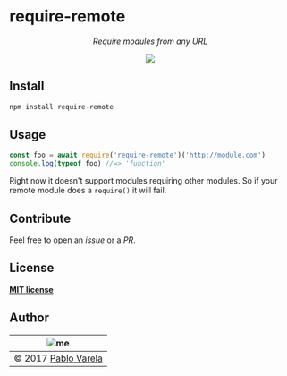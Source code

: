 
# require-remote

<p align="center">
  <i>Require modules from any URL</i>
</p>
<p align="center">
  <a href="https://www.npmjs.com/package/require-remote"><img src="https://img.shields.io/npm/dt/require-remote.svg" /></a>
</p>


## Install

```bash
npm install require-remote
```

## Usage

```js
const foo = await require('require-remote')('http://module.com')
console.log(typeof foo) //=> 'function'
```

Right now it doesn't support modules requiring other modules. So if your remote module does a `require()` it will fail.

## Contribute

Feel free to open an _issue_ or a _PR_.


## License

[__MIT license__](license)


## Author

| ![me](https://www.gravatar.com/avatar/fa50aeff0ddd6e63273a068b04353d9d?s=100) |
| ----------------------------------------------------------------------------- |
| © 2017 [Pablo Varela](http://pablo.life)                                      |
